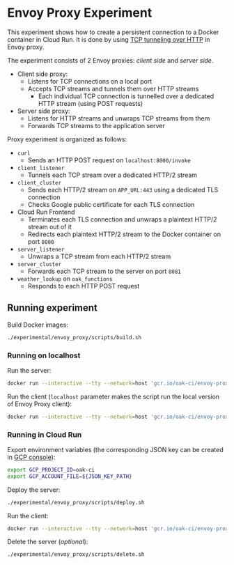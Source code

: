 # Envoy Proxy Experiment

This experiment shows how to create a persistent connection to a Docker
container in Cloud Run. It is done by using
[TCP tunneling over HTTP](https://www.envoyproxy.io/docs/envoy/latest/intro/arch_overview/http/upgrades#tunneling-tcp-over-http)
in Envoy proxy.

The experiment consists of 2 Envoy proxies: _client side_ and _server side_.

- Client side proxy:
  - Listens for TCP connections on a local port
  - Accepts TCP streams and tunnels them over HTTP streams
    - Each individual TCP connection is tunnelled over a dedicated HTTP stream
      (using POST requests)
- Server side proxy:
  - Listens for HTTP streams and unwraps TCP streams from them
  - Forwards TCP streams to the application server

Proxy experiment is organized as follows:

- `curl`
  - Sends an HTTP POST request on `localhost:8000/invoke`
- `client_listener`
  - Tunnels each TCP stream over a dedicated HTTP/2 stream
- `client_cluster`
  - Sends each HTTP/2 stream on `APP_URL:443` using a dedicated TLS connection
  - Checks Google public certificate for each TLS connection
- Cloud Run Frontend
  - Terminates each TLS connection and unwraps a plaintext HTTP/2 stream out of
    it
  - Redirects each plaintext HTTP/2 stream to the Docker container on port
    `8080`
- `server_listener`
  - Unwraps a TCP stream from each HTTP/2 stream
- `server_cluster`
  - Forwards each TCP stream to the server on port `8081`
- `weather_lookup` on `oak_functions`
  - Responds to each HTTP POST request

## Running experiment

Build Docker images:

```bash
./experimental/envoy_proxy/scripts/build.sh
```

### Running on localhost

Run the server:

```bash
docker run --interactive --tty --network=host 'gcr.io/oak-ci/envoy-proxy-example-server'
```

Run the client (`localhost` parameter makes the script run the local version of
Envoy Proxy client):

```bash
docker run --interactive --tty --network=host 'gcr.io/oak-ci/envoy-proxy-example-client' localhost
```

### Running in Cloud Run

Export environment variables (the corresponding JSON key can be created in
[GCP console](https://pantheon.corp.google.com/iam-admin/serviceaccounts/details/107443053308787082748/keys?project=oak-ci)):

```bash
export GCP_PROJECT_ID=oak-ci
export GCP_ACCOUNT_FILE=${JSON_KEY_PATH}
```

Deploy the server:

```bash
./experimental/envoy_proxy/scripts/deploy.sh
```

Run the client:

```bash
docker run --interactive --tty --network=host 'gcr.io/oak-ci/envoy-proxy-example-client'
```

Delete the server (_optional_):

```bash
./experimental/envoy_proxy/scripts/delete.sh
```
